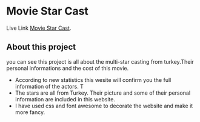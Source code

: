 # Movie Star Cast

Live Link [Movie Star Cast](https://assignment-8-movie-cast.netlify.app/).

## About this project

you can see this project is all about the multi-star casting from turkey.Their personal informations and the cost of this movie.


* According to new statistics this wesite will confirm you the full information of the actors.
    T
* The stars are all from Turkey. Their picture and some of their personal information are included in this website.
* I have used css and font awesome to decorate the website and make it more fancy.